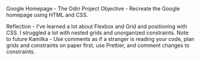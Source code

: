 Google Homepage - The Odin Project
Objective - Recreate the Google homepage using HTML and CSS.

Reflection - I've learned a lot about Flexbox and Grid and positioning with CSS. I struggled a lot with nested grids and unorganized constraints.
Note to future Kamilka - Use comments as if a stranger is reading your code, plan grids and constraints on paper first, use Prettier, and comment changes to constraints.
